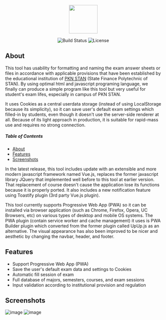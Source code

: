 <p align="center"><a href="https://walidsj.github.io/toolujian/" target="_blank"><img src="https://walidsj.github.io/toolujian/img/apel.png" width="92"></a></p>

<p align="center">
<img src="https://user-images.githubusercontent.com/50021257/98807107-bfdd5500-244c-11eb-9c28-a51c1064d57c.png" alt="Build Status">
<img src="https://user-images.githubusercontent.com/50021257/98807147-cf5c9e00-244c-11eb-967c-8a6fa7f5a995.png" alt="License">
</p>

## About
This tool has usability for formatting and naming the exam answer sheets or files in accordance with applicable provisions that have been established by the educational institution of [PKN STAN](https://www.linkedin.com/school/politeknik-keuangan-negara-stan/) (State Finance Polytechnic of STAN). By using optimal html and javascript programing language, we finally can produce a simple program like this tool but very useful for student's exam lifes, especially in campus of PKN STAN.

It uses Cookies as a central userdata storage (instead of using LocalStorage because its simplicity), so it can save user's default exam settings which filled-in by students, even though it doesn't use the server-side renderer at all. Because of its light approach in production, it is suitable for rapid-mass use and requires no strong connection.

##### Table of Contents
* [About](#about)
* [Features](#features)
* [Screenshots](#screenshots)

In the latest release, this tool includes update with an extensible and more modern javascript framework named Vue.js, replaces the former javascript library JQuery that implemented well before to this tool at earlier version. That replacement of course doesn't cause the application lose its functions because it is properly ported. It also includes a new notification feature using Toastify plugin (3rd party Vue.js plugin).

This tool currently supports Progressive Web App (PWA) so it can be installed via browser application (such as Chrome, Firefox, Opera, UC Browsers, etc) on various types of desktop and mobile OS systems. The PWA plugin (contain service worker and cache management) it uses is PWA Builder plugin which converted from the former plugin called UpUp.js as an alternative. The visual appearance has also been improved to be nicer and aesthetic by changing the navbar, header, and footer.

## Features

* Support Progressive Web App (PWA)
* Save the user's default exam data and settings to Cookies
* Automatic fill session of exam
* Full database of majors, semesters, courses, and exam sessions
* Input validation according to institutional provision and regulation

## Screenshots
![image](https://user-images.githubusercontent.com/50021257/98477190-e6bb4180-2228-11eb-83ca-b9510e919b30.jpg)
![image](https://user-images.githubusercontent.com/50021257/99181832-bb25e300-2763-11eb-8aaa-49b3e0c75698.png)
